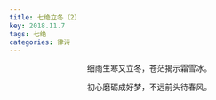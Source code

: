 ```yaml
---
title: 七绝立冬（2）
key: 2018.11.7
tags: 七绝
categories: 律诗
---
```


<p align="center">细雨生寒又立冬，苍茫揭示霜雪冰。
</p>
<p align="center">初心磨砺成好梦，不远前头待春风。
</p>
<p align="center"></br>
</p>
